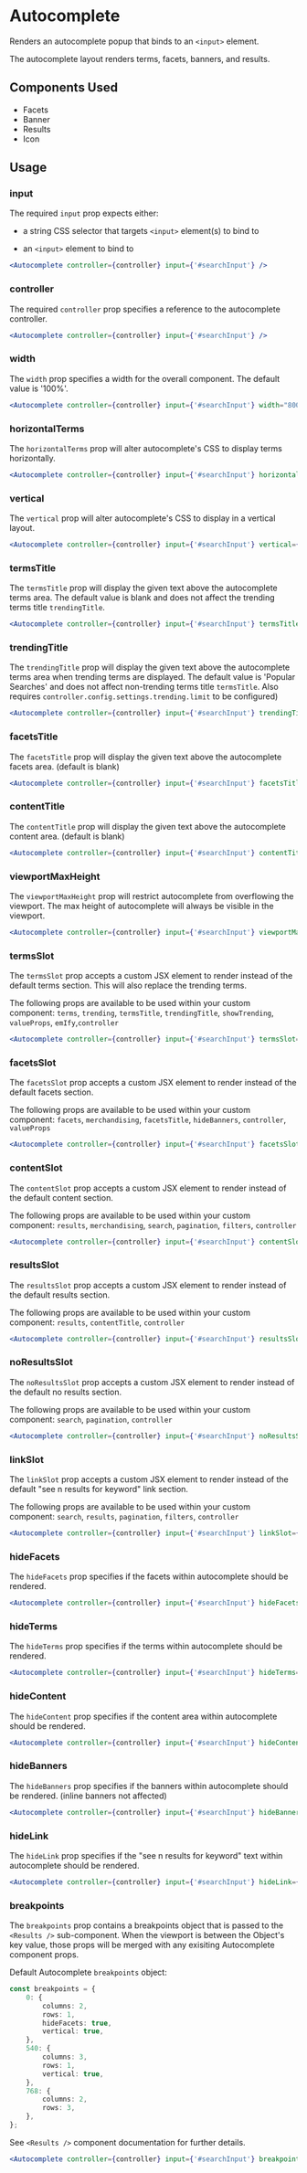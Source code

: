 # Autocomplete

Renders an autocomplete popup that binds to an `<input>` element.

The autocomplete layout renders terms, facets, banners, and results.

## Components Used
- Facets
- Banner
- Results
- Icon

## Usage

### input
The required `input` prop expects either:

- a string CSS selector that targets `<input>` element(s) to bind to

- an `<input>` element to bind to

```jsx
<Autocomplete controller={controller} input={'#searchInput'} />
```

### controller
The required `controller` prop specifies a reference to the autocomplete controller.

```jsx
<Autocomplete controller={controller} input={'#searchInput'} />
```

### width
The `width` prop specifies a width for the overall component. The default value is '100%'.

```jsx
<Autocomplete controller={controller} input={'#searchInput'} width="800px" />
```

### horizontalTerms
The `horizontalTerms` prop will alter autocomplete's CSS to display terms horizontally.

```jsx
<Autocomplete controller={controller} input={'#searchInput'} horizontalTerms={true} />
```

### vertical
The `vertical` prop will alter autocomplete's CSS to display in a vertical layout.

```jsx
<Autocomplete controller={controller} input={'#searchInput'} vertical={true} />
```

### termsTitle
The `termsTitle` prop will display the given text above the autocomplete terms area. The default value is blank and does not affect the trending terms title `trendingTitle`.

```jsx
<Autocomplete controller={controller} input={'#searchInput'} termsTitle={'Terms'} />
```

### trendingTitle
The `trendingTitle` prop will display the given text above the autocomplete terms area when trending terms are displayed. The default value is 'Popular Searches' and does not affect non-trending terms title `termsTitle`. Also requires `controller.config.settings.trending.limit` to be configured)

```jsx
<Autocomplete controller={controller} input={'#searchInput'} trendingTitle={'Trending'} />
```

### facetsTitle
The `facetsTitle` prop will display the given text above the autocomplete facets area. (default is blank)

```jsx
<Autocomplete controller={controller} input={'#searchInput'} facetsTitle={'Filter By'} />
```

### contentTitle
The `contentTitle` prop will display the given text above the autocomplete content area. (default is blank)

```jsx
<Autocomplete controller={controller} input={'#searchInput'} contentTitle={'Results'} />
```

### viewportMaxHeight
The `viewportMaxHeight` prop will restrict autocomplete from overflowing the viewport. The max height of autocomplete will always be visible in the viewport. 

```jsx
<Autocomplete controller={controller} input={'#searchInput'} viewportMaxHeight={true} />
```

### termsSlot
The `termsSlot` prop accepts a custom JSX element to render instead of the default terms section. This will also replace the trending terms.

The following props are available to be used within your custom component: `terms`, `trending`, `termsTitle`, `trendingTitle`, `showTrending`, `valueProps`, `emIfy`,`controller`
```jsx
<Autocomplete controller={controller} input={'#searchInput'} termsSlot={<CustomTermsComponent />} />
```

### facetsSlot
The `facetsSlot` prop accepts a custom JSX element to render instead of the default facets section. 

The following props are available to be used within your custom component: `facets`, `merchandising`, `facetsTitle`, `hideBanners`, `controller`, `valueProps`

```jsx
<Autocomplete controller={controller} input={'#searchInput'} facetsSlot={<CustomFacetsComponent />} />
```

### contentSlot
The `contentSlot` prop accepts a custom JSX element to render instead of the default content section. 

The following props are available to be used within your custom component: `results`, `merchandising`, `search`, `pagination`, `filters`, `controller`

```jsx
<Autocomplete controller={controller} input={'#searchInput'} contentSlot={<CustomContentComponent />} />
```

### resultsSlot
The `resultsSlot` prop accepts a custom JSX element to render instead of the default results section. 

The following props are available to be used within your custom component: `results`, `contentTitle`, `controller`

```jsx
<Autocomplete controller={controller} input={'#searchInput'} resultsSlot={<CustomResultsComponent />} />
```

### noResultsSlot
The `noResultsSlot` prop accepts a custom JSX element to render instead of the default no results section. 

The following props are available to be used within your custom component: `search`, `pagination`, `controller`

```jsx
<Autocomplete controller={controller} input={'#searchInput'} noResultsSlot={<CustomNoResultsComponent />} />
```

### linkSlot
The `linkSlot` prop accepts a custom JSX element to render instead of the default "see n results for keyword" link section. 

The following props are available to be used within your custom component: `search`, `results`, `pagination`, `filters`, `controller`

```jsx
<Autocomplete controller={controller} input={'#searchInput'} linkSlot={<CustomLinkComponent />} />
```

### hideFacets
The `hideFacets` prop specifies if the facets within autocomplete should be rendered.

```jsx
<Autocomplete controller={controller} input={'#searchInput'} hideFacets={true} />
```

### hideTerms
The `hideTerms` prop specifies if the terms within autocomplete should be rendered.

```jsx
<Autocomplete controller={controller} input={'#searchInput'} hideTerms={true} />
```

### hideContent
The `hideContent` prop specifies if the content area within autocomplete should be rendered.

```jsx
<Autocomplete controller={controller} input={'#searchInput'} hideContent={true} />
```

### hideBanners
The `hideBanners` prop specifies if the banners within autocomplete should be rendered. (inline banners not affected)

```jsx
<Autocomplete controller={controller} input={'#searchInput'} hideBanners={true} />
```

### hideLink
The `hideLink` prop specifies if the "see n results for keyword" text within autocomplete should be rendered.

```jsx
<Autocomplete controller={controller} input={'#searchInput'} hideLink={true} />
```

### breakpoints
The `breakpoints` prop contains a breakpoints object that is passed to the `<Results />` sub-component.
When the viewport is between the Object's key value, those props will be merged with any exisiting Autocomplete component props.

Default Autocomplete `breakpoints` object:

```typescript
const breakpoints = {
    0: {
        columns: 2,
        rows: 1,
        hideFacets: true,
        vertical: true,
    },
    540: {
        columns: 3,
        rows: 1,
        vertical: true,
    },
    768: {
        columns: 2,
        rows: 3,
    },
};
```

See `<Results />` component documentation for further details.

```jsx
<Autocomplete controller={controller} input={'#searchInput'} breakpoints={breakpoints} />
```
